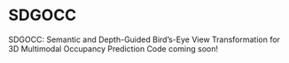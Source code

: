 # SDGOCC
SDGOCC: Semantic and Depth-Guided Bird’s-Eye View Transformation for 3D Multimodal Occupancy Prediction
Code coming soon!

